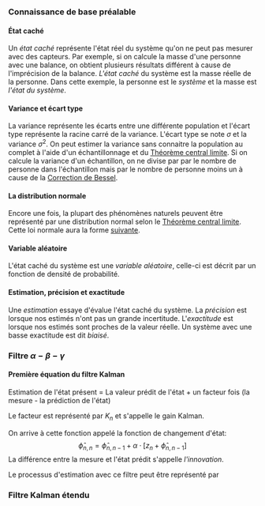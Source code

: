 ### Connaissance de base préalable
#### État caché
Un *état caché* représente l'état réel du système qu'on ne peut pas mesurer avec des capteurs. Par exemple, si on calcule la masse d'une personne avec une balance, on obtient plusieurs résultats différent à cause de l'imprécision de la balance. *L'état caché* du système est la masse réelle de la personne. Dans cette exemple, la personne est le *système* et la masse est *l'état du système*.
#### Variance et écart type
La variance représente les écarts entre une différente population et l'écart type représente la racine carré de la variance. L'écart type se note $\sigma$ et la variance $\sigma^2$. On peut estimer la variance sans connaitre la population au complet à l'aide d'un échantillonnage et du [Théorème central limite](../../Collégial/4e%20session/Statistiques/L'estimation.md#Théorème%20central%20limite). Si on calcule la variance d'un échantillon, on ne divise par par le nombre de personne dans l'échantillon mais par le nombre de personne moins un à cause de la [Correction de Bessel](https://en.wikipedia.org/wiki/Bessel%27s_correction).
#### La distribution normale
Encore une fois, la plupart des phénomènes naturels peuvent être représenté par une distribution normal selon le [Théorème central limite](../../Collégial/4e%20session/Statistiques/L'estimation.md#Théorème%20central%20limite). Cette loi normale aura la forme [suivante](../../Collégial/4e%20session/Statistiques/Loi%20normale%20et%20variables%20continues.md#Forme%20générale).

#### Variable aléatoire
L'état caché du système est une *variable aléatoire*, celle-ci est décrit par un fonction de densité de probabilité.
#### Estimation, précision et exactitude
Une *estimation* essaye d'évalue l'état caché du système. La *précision* est lorsque nos estimés n'ont pas un grande incertitude. L'*exactitude* est lorsque nos estimés sont proches de la valeur réelle. Un système avec une basse exactitude est dit *biaisé*.
### Filtre $\alpha- \beta - \gamma$
#### Première équation du filtre Kalman
Estimation de l'état présent = La valeur prédit de l'état + un facteur fois (la mesure - la prédiction de l'état)

Le facteur est représenté par $K_n$ et s'appelle le gain Kalman.

On arrive à cette fonction appelé la fonction de changement d'état:$$\hat{\phi}_{n,n}=\hat{\phi}_{n, n-1} + \alpha\cdot \left[z_n+\hat{\phi}_{n, n-1}\right]$$
La différence entre la mesure et l'état prédit s'appelle *l'innovation*.

Le processus d'estimation avec ce filtre peut être représenté par 
### Filtre Kalman étendu